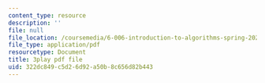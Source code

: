 ```yaml
---
content_type: resource
description: ''
file: null
file_location: /coursemedia/6-006-introduction-to-algorithms-spring-2020/322dc849c5d26d92a50b8c656d82b443_l_A-ig1n8CM.pdf
file_type: application/pdf
resourcetype: Document
title: 3play pdf file
uid: 322dc849-c5d2-6d92-a50b-8c656d82b443
---
```

